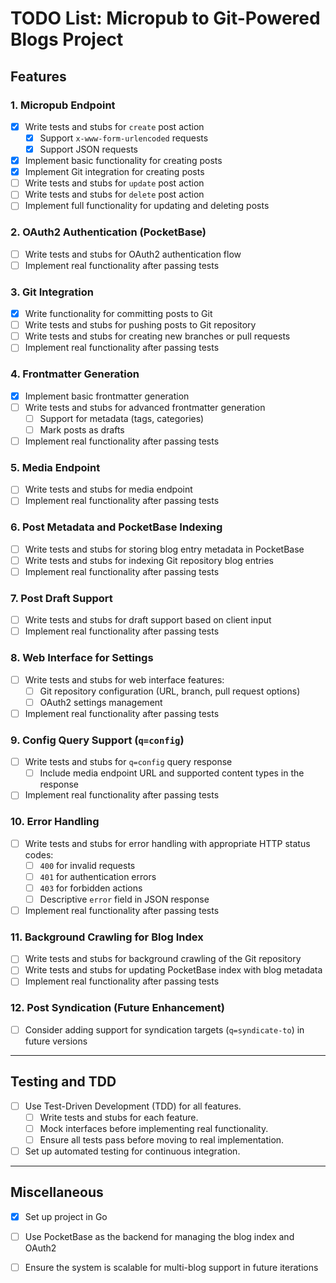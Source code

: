 # TODO List: Micropub to Git-Powered Blogs Project

## Features

### 1. Micropub Endpoint
- [x] Write tests and stubs for `create` post action
  - [x] Support `x-www-form-urlencoded` requests
  - [x] Support JSON requests
- [x] Implement basic functionality for creating posts
- [x] Implement Git integration for creating posts
- [ ] Write tests and stubs for `update` post action
- [ ] Write tests and stubs for `delete` post action
- [ ] Implement full functionality for updating and deleting posts

### 2. OAuth2 Authentication (PocketBase)
- [ ] Write tests and stubs for OAuth2 authentication flow
- [ ] Implement real functionality after passing tests

### 3. Git Integration
- [x] Write functionality for committing posts to Git
- [ ] Write tests and stubs for pushing posts to Git repository
- [ ] Write tests and stubs for creating new branches or pull requests
- [ ] Implement real functionality after passing tests

### 4. Frontmatter Generation
- [x] Implement basic frontmatter generation
- [ ] Write tests and stubs for advanced frontmatter generation
  - [ ] Support for metadata (tags, categories)
  - [ ] Mark posts as drafts
- [ ] Implement real functionality after passing tests

### 5. Media Endpoint
- [ ] Write tests and stubs for media endpoint
- [ ] Implement real functionality after passing tests

### 6. Post Metadata and PocketBase Indexing
- [ ] Write tests and stubs for storing blog entry metadata in PocketBase
- [ ] Write tests and stubs for indexing Git repository blog entries
- [ ] Implement real functionality after passing tests

### 7. Post Draft Support
- [ ] Write tests and stubs for draft support based on client input
- [ ] Implement real functionality after passing tests

### 8. Web Interface for Settings
- [ ] Write tests and stubs for web interface features:
  - [ ] Git repository configuration (URL, branch, pull request options)
  - [ ] OAuth2 settings management
- [ ] Implement real functionality after passing tests

### 9. Config Query Support (`q=config`)
- [ ] Write tests and stubs for `q=config` query response
  - [ ] Include media endpoint URL and supported content types in the response
- [ ] Implement real functionality after passing tests

### 10. Error Handling
- [ ] Write tests and stubs for error handling with appropriate HTTP status codes:
  - [ ] `400` for invalid requests
  - [ ] `401` for authentication errors
  - [ ] `403` for forbidden actions
  - [ ] Descriptive `error` field in JSON response
- [ ] Implement real functionality after passing tests

### 11. Background Crawling for Blog Index
- [ ] Write tests and stubs for background crawling of the Git repository
- [ ] Write tests and stubs for updating PocketBase index with blog metadata
- [ ] Implement real functionality after passing tests

### 12. Post Syndication (Future Enhancement)
- [ ] Consider adding support for syndication targets (`q=syndicate-to`) in future versions

---

## Testing and TDD

- [ ] Use Test-Driven Development (TDD) for all features.
  - [ ] Write tests and stubs for each feature.
  - [ ] Mock interfaces before implementing real functionality.
  - [ ] Ensure all tests pass before moving to real implementation.
- [ ] Set up automated testing for continuous integration.

---

## Miscellaneous
- [x] Set up project in Go
- [ ] Use PocketBase as the backend for managing the blog index and OAuth2
- [ ] Ensure the system is scalable for multi-blog support in future iterations

